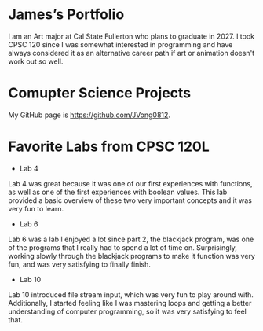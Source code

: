 # James’s Portfolio

I am an Art major at Cal State Fullerton who plans to graduate in 2027. I took CPSC 120 since I was somewhat interested in programming and have always considered it as an alternative career path if art or animation doesn't work out so well.

# Comupter Science Projects

My GitHub page is https://github.com/JVong0812.


# Favorite Labs from CPSC 120L

* Lab 4

Lab 4 was great because it was one of our first experiences with functions, as well as one of the first experiences with boolean values. This lab provided a basic overview of these two very important concepts and it was very fun to learn.


* Lab 6

Lab 6 was a lab I enjoyed a lot since part 2, the blackjack program, was one of the programs that I really had to spend a lot of time on. Surprisingly, working slowly through the blackjack programs to make it function was very fun, and was very satisfying to finally finish.


* Lab 10

Lab 10 introduced file stream input, which was very fun to play around with. Additionally, I started feeling like I was mastering loops and getting a better understanding of computer programming, so it was very satisfying to feel that.
